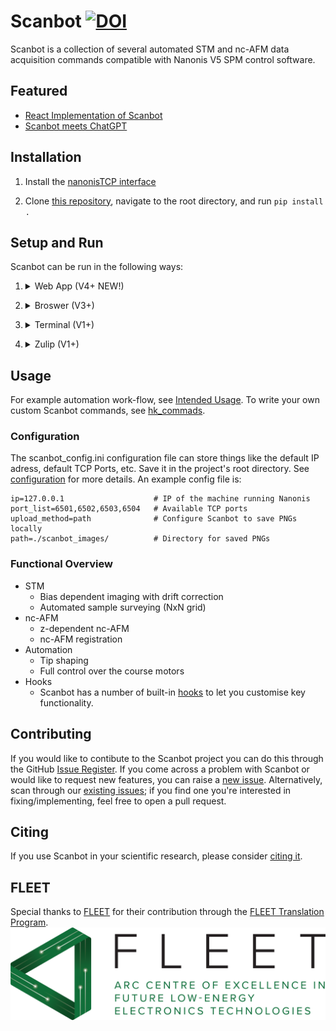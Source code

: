 # Scanbot       [![DOI](https://zenodo.org/badge/487719232.svg)](https://zenodo.org/badge/latestdoi/487719232)

Scanbot is a collection of several automated STM and nc-AFM data acquisition commands compatible with Nanonis V5 SPM control software.

## Featured
* [React Implementation of Scanbot](./featured/#web-app)<br>
* [Scanbot meets ChatGPT](./featured/#scanbot-meets-chatgpt)

## Installation
1.  Install the [nanonisTCP interface](https://github.com/New-Horizons-SPM/nanonisTCP)

2. Clone [this repository](https://github.com/New-Horizons-SPM/scanbot), navigate to the root directory, and run ```pip install .```

## Setup and Run
Scanbot can be run in the following ways:

1. <details>
    <summary>Web App (V4+ NEW!)</summary>
    Scanbot hast (mostly) been implemented using [React](https://react.dev/)
    
    On Windows, the easiest way to use it is by [downloading and running the .exe](https://firebasestorage.googleapis.com/v0/b/scanbot-46390.appspot.com/o/scanbot-react%2Fscanbot_v4.zip?alt=media&token=83f256ca-c22d-4818-b6e7-225870796380).
    Then navigating to [http://127.0.0.1:5000/](http://127.0.0.1:5000/) in a browser (tested in Chrome).
    
    Alternatively, you can install it from scratch:

    1. Install node.js from [here](https://nodejs.org/en) or if you're using anaconda, run conda install conda-forge::nodejs
    2. Navigate to ```~/scanbot/scanbot``` and run ```npm install```
    3. Start the server: navigate to ```~/scanbot/server/``` and run ```python server.py```
    4. Start the web app: navigate to ```~/scanbot/scanbot/``` and run ```npm start```

    <br>

    <strong>Documentation available [here](./web-app)</strong>
  </details>

2. <details>
    <summary>Broswer (V3+)</summary>
    Thanks to [holoviz Panel](https://panel.holoviz.org/), Scanbot runs in a browser from V3 onwards.
    <br><br>
        1. Find the ```scanbot_interface.py``` script (up to V3: ```~/scanbot/scanbot/```, or in V4: ```~/scanbot/server/```)
        <br>
        2. Run ```python scanbot_interface.py -gui```
    <br><br>
    <strong>Documentation available [here](./gui)</strong>
  </details>

3. <details>
    <summary>Terminal (V1+)</summary>
    Running Scanbot from a terminal:
    <br><br>
    Run ```python scanbot_interface.py -c```

    <br>
    For a full list of Scanbot commands, see [commands](./commands). Alternatively run the ```help``` command or, for help with a specific command, run ```help <command_name>```.
  </details>

4. <details>
    <summary>Zulip (V1+)</summary>
    Running via zulip is the most flexible implementation of Scanbot. You can send commands and receive data in real time via chat streams.
    <br><br>
    1. Install zulip and zulip_bots
        
        ```pip install zulip```<br>
        ```pip install zulip_bots```
        
    2. [Create a zulip bot](https://zulip.com/help/add-a-bot-or-integration) and download the zuliprc file

    3. Add the following lines to scanbot_config.ini:
        
        ```zuliprc=<path_to_zuliprc>```<br>
        ```upload_method=zulip```

    4. Run ```python scanbot_interface.py -z```
    5. Run [commands](./commands) by sending messages to the Zulip bot

    <br>
    For a full list of Scanbot commands, see [commands](./commands). Alternatively run the ```help``` command or, for help with a specific command, run ```help <command_name>```.
  </details>

## Usage

For example automation work-flow, see [Intended Usage](./automation/#intended-usage). To write your own custom Scanbot commands, see [hk_commads](./hooks/#hk_commands).

### Configuration
The scanbot_config.ini configuration file can store things like the default IP adress, default TCP Ports, etc. Save it in the project's root directory.
See [configuration](./configuration.md) for more details.
An example config file is:
```
ip=127.0.0.1                    # IP of the machine running Nanonis
port_list=6501,6502,6503,6504   # Available TCP ports
upload_method=path              # Configure Scanbot to save PNGs locally
path=./scanbot_images/          # Directory for saved PNGs

```

### Functional Overview
* STM
    - Bias dependent imaging with drift correction
    - Automated sample surveying (NxN grid)
* nc-AFM
    - z-dependent nc-AFM
    - nc-AFM registration
* Automation
    - Tip shaping
    - Full control over the course motors
* Hooks
    - Scanbot has a number of built-in [hooks](./hooks) to let you customise key functionality.

## Contributing
If you would like to contibute to the Scanbot project you can do this through the GitHub [Issue Register](https://github.com/New-Horizons-SPM/scanbot/issues).
If you come across a problem with Scanbot or would like to request new features, you can raise a [new issue](https://github.com/New-Horizons-SPM/scanbot/issues/new).
Alternatively, scan through our [existing issues](https://github.com/New-Horizons-SPM/scanbot/issues); if you find one you're interested in fixing/implementing, feel free to open a pull request.

## Citing

If you use Scanbot in your scientific research, please consider [citing it](https://zenodo.org/badge/latestdoi/487719232).

## FLEET
Special thanks to [FLEET](https://www.fleet.org.au/) for their contribution through the [FLEET Translation Program](https://www.fleet.org.au/translation/#:~:text=A%20new%20FLEET%20program%20provides,translation%20skills%20in%20Centre%20membership.).
![FLEETLogo](fleet-logo.png)
